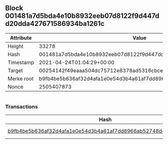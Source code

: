 ## Block 001481a7d5bda4e10b8932eeb07d8122f9d447dd20dda427671586934ba1261c

Attribute | Value
--- | ---
Height | 33278
Hash | 001481a7d5bda4e10b8932eeb07d8122f9d447dd20dda427671586934ba1261c
Timestamp | 2021-04-24T01:04:29+00:00
Target | 00254142f49eaaa504dc75712e8378ad5316cbcead634704b3734b6271167cc4
Merke root | b9fb4be5b636af32d4afa1e0e54d3b4a61af7dd8966ab52748d451eb23b445a2
Nonce | 2505407873

```

```

### Transactions

Hash | Amount
--- | ---
[b9fb4be5b636af32d4afa1e0e54d3b4a61af7dd8966ab52748d451eb23b445a2](b9fb4be5b636af32d4afa1e0e54d3b4a61af7dd8966ab52748d451eb23b445a2.md) | 10.00000000 SKEPTI 
